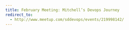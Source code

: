 ```yaml
---
title: February Meeting: Mitchell’s Devops Journey
redirect_to:
  - http://www.meetup.com/sddevops/events/219998142/
---
```

